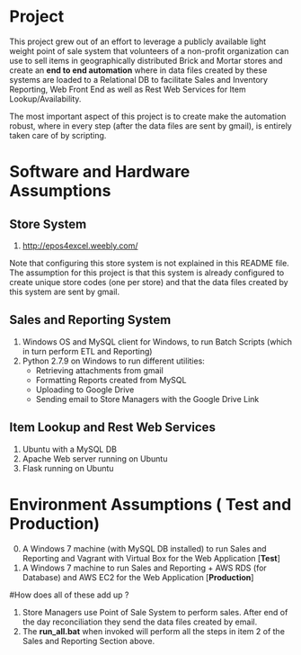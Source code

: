 # Project
This project grew out of an effort to leverage a publicly available light weight point of sale system 
that volunteers of a non-profit organization can use to sell items in geographically distributed
Brick and Mortar stores and create an **end to end automation** where in data files
created by these systems are loaded to a Relational DB to facilitate Sales and Inventory Reporting,
Web Front End as well as Rest Web Services for Item Lookup/Availability. 

The most important aspect of this project is to create make the automation robust, where in every step
(after the data files are sent by gmail), is entirely taken care of by scripting. 

# Software and Hardware Assumptions
## Store System
1. http://epos4excel.weebly.com/
   
Note that configuring this store system is not explained in this README file. The assumption for this project
is that this system is already configured to create unique store codes (one per store) and that the data files 
created by this system are sent by gmail. 
      
## Sales and Reporting System
1. Windows OS and MySQL client for Windows, to run Batch Scripts (which in turn perform ETL and Reporting)
2. Python 2.7.9 on Windows to run different utilities: 
	- Retrieving attachments from gmail
	- Formatting Reports created from MySQL
	- Uploading to Google Drive
	- Sending email to Store Managers with the Google Drive Link

## Item Lookup and Rest Web Services
1. Ubuntu with a MySQL DB
2. Apache Web server running on Ubuntu
3. Flask running on Ubuntu

# Environment Assumptions ( Test and Production)
0. A Windows 7 machine (with MySQL DB installed) to run Sales and Reporting and 
   Vagrant with Virtual Box for the Web Application [**Test**] 
1. A Windows 7 machine to run Sales and Reporting + AWS RDS (for Database) and 
   AWS EC2 for the Web Application [**Production**]
   
   
#How does all of these add up ?
1. Store Managers use Point of Sale System to perform sales. After end of the day reconciliation they send the 
data files created by email. 
2. The **run_all.bat** when invoked will perform all the steps in item 2 of the Sales and Reporting Section above. 